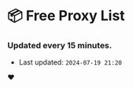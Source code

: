 # :package: Free Proxy List
### Updated every 15 minutes.

- Last updated: `2024-07-19 21:20`

:heart:
